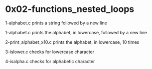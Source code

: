 # 0x02-functions_nested_loops

1-alphabet.c prints a string followed by a new line

1-alphabet.c prints the alphabet, in lowercase, followed by a new line

2-print_alphabet_x10.c prints the alphabet, in lowercase, 10 times

3-islower.c checks for lowercase character

4-isalpha.c checks for alphabetic character
